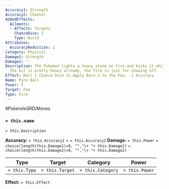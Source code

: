 ```yaml
---
Accuracy1: Strength
Accuracy2: Channel
AddedEffects:
  Ailments:
  - Affects: Targets
    ChanceDice: 1
    Type: Burn2
Attributes:
  AccuracyReduction: 1
Category: Physical
Damage1: Strength
Damage2: ''
Description: The Pokemon lights a heavy stone on fire and kicks it while it's ablaze.
  The hit is pretty heavy already, the fire is just for showing off.
Effect: Roll 1 Chance Dice to Apply Burn 2 to the Foe. -1 Accuracy.
Name: Pyro Ball
Power: 5
Target: Foe
Type: Fire
---
```


#PokeroleSRD/Moves

### `= this.name`
*`= this.Description`*

**Accuracy:** `= this.Accuracy1` + `= this.Accuracy2`
**Damage:** `= this.Power` `= choice(length(this.Damage1)=0, "","\+ "+ this.Damage1)` `= choice(length(this.Damage2)=0, "","\+ "+ this.Damage2)`

| Type          | Target          | Category          | Power          |
| ------------- | --------------- | ----------------  | -------------- |
| `= this.Type` | `= this.Target` | `= this.Category` | `= this.Power` | 

**Effect:** `= this.Effect`